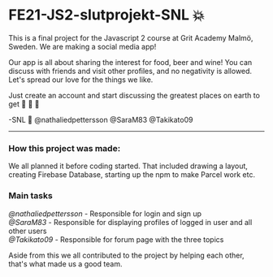 # FE21-JS2-slutprojekt-SNL :boom:

This is a final project for the Javascript 2 course at Grit Academy Malmö, Sweden. We are making a social media app!

Our app is all about sharing the interest for food, beer and wine! You can discuss with friends and visit other profiles, and no negativity is allowed.
Let's spread our love for the things we like. 

Just create an account and start discussing the greatest places on earth to get :beer: :wine_glass: :fork_and_knife:

-SNL :cherry_blossom:
@nathaliedpettersson
@SaraM83
@Takikato09

-----------------------------------------------------------------------------------------------------------------------------------------------------------

### How this project was made:

We all planned it before coding started. That included drawing a layout, creating Firebase Database, starting up the npm to make Parcel work etc. 

### Main tasks

<em>@nathaliedpettersson</em> - Responsible for login and sign up</br>
<em>@SaraM83</em> - Responsible for displaying profiles of logged in user and all other users</br>
<em>@Takikato09</em> - Responsible for forum page with the three topics</br>

Aside from this we all contributed to the project by helping each other, that's what made us a good team.
